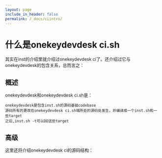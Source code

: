 ```yaml
---
layout: page
include_in_header: false
permalink: /_docs/ciintro/
---
```



什么是onekeydevdesk ci.sh
=============

其实在inst的介绍里就介绍过onekeydevdesk ci了。还介绍过它与onekeydevdesk的包含关系，总而言之：

概述
------

onekeydevdesk和onekeydevdesk ci.sh是：


```
onekeydevdesk是包含inst.sh的源码基础codebase
源码所有的更改在onekeydevdesk ci.sh端所处的源码处发生，并编译成一个inst.sh和一些target
之后,inst.sh -t可以DD这些target
```

高级
------

这里还将介绍onekeydevdesk ci的源码结构：


